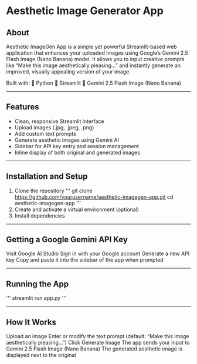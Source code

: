 # Aesthetic Image Generator App
## About
Aesthetic ImageGen App is a simple yet powerful Streamlit-based web application that enhances your uploaded images using Google’s Gemini 2.5 Flash Image (Nano Banana) model.
It allows you to input creative prompts like “Make this image aesthetically pleasing…” and instantly generate an improved, visually appealing version of your image.

Built with:
🐍 Python
🎨 Streamlit
🧠 Gemini 2.5 Flash Image (Nano Banana)

---

## Features
* Clean, responsive Streamlit interface
* Upload images (.jpg, .jpeg, .png)
* Add custom text prompts
* Generate aesthetic images using Gemini AI
* Sidebar for API key entry and session management
* Inline display of both original and generated images

---

## Installation and Setup
1. Clone the repository
'''
git clone https://github.com/yourusername/aesthetic-imagegen-app.git
cd aesthetic-imagegen-app
'''
3. Create and activate a virtual environment (optional)
4. Install dependencies

---

## Getting a Google Gemini API Key
Visit Google AI Studio
Sign in with your Google account
Generate a new API key
Copy and paste it into the sidebar of the app when prompted

---

## Running the App
'''
streamlit run app.py
'''

---

## How It Works
Upload an image
Enter or modify the text prompt (default: “Make this image aesthetically pleasing...”)
Click Generate Image
The app sends your input to Gemini 2.5 Flash Image (Nano Banana)
The generated aesthetic image is displayed next to the original
